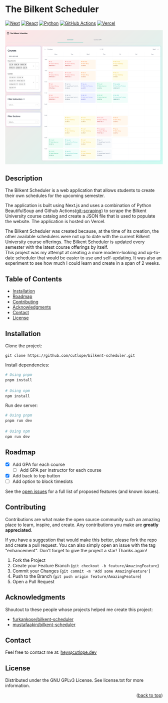 <a name="readme-top"></a>
<h1> The Bilkent Scheduler </h1>

[![Next][next.js]][next-url] [![React][react.js]][react-url] [![Python][python]][python-url] [![GitHub Actions][github actions]][github actions-url] [![Vercel][vercel]][vercel-url]

[![Product Name Screen Shot][product-screenshot]](https://thebilkentscheduler.com)

## Description

The Bilkent Scheduler is a web application that allows students to create their own schedules for the upcoming semester.

The application is built using Next.js and uses a combination of Python BeautifulSoup and Github Actions([git-scraping](https://simonwillison.net/2020/Oct/9/git-scraping/)) to scrape the Bilkent University course catalog and create a JSON file that is used to populate the website. The application is hosted on Vercel.

The Bilkent Scheduler was created because, at the time of its creation, the other available schedulers were not up to date with the current Bilkent University course offerings. The Bilkent Scheduler is updated every semester with the latest course offerings by itself.       
This project was my attempt at creating a more modern-looking and up-to-date scheduler that would be easier to use and self-updating. It was also an experiment to see how much I could learn and create in a span of 2 weeks.

## Table of Contents

- [Installation](#installation)
- [Roadmap](#roadmap)
- [Contributing](#contributing)
- [Acknowledgments](#acknowledgments)
- [Contact](#contact)
- [License](#license)

## Installation

Clone the project:

    git clone https://github.com/cutlope/bilkent-scheduler.git

Install dependencies:

```bash
# Using pnpm
pnpm install

# Using npm
npm install
```

Run dev server:

```bash
# Using pnpm
pnpm run dev

# Using npm
npm run dev
```

<!-- ROADMAP -->

## Roadmap

- [x] Add GPA for each course
  - [ ] Add GPA per instructor for each course
- [x] Add back to top button
- [ ] Add option to block timeslots

See the [open issues](https://github.com/cutlope/bilkent-scheduler/issues) for a full list of proposed features (and known issues).

<!-- CONTACT -->

<!-- ACKNOWLEDGMENTS -->

## Contributing

Contributions are what make the open source community such an amazing place to learn, inspire, and create. Any contributions you make are **greatly appreciated**.

If you have a suggestion that would make this better, please fork the repo and create a pull request. You can also simply open an issue with the tag "enhancement".
Don't forget to give the project a star! Thanks again!

1. Fork the Project
2. Create your Feature Branch (`git checkout -b feature/AmazingFeature`)
3. Commit your Changes (`git commit -m 'Add some AmazingFeature'`)
4. Push to the Branch (`git push origin feature/AmazingFeature`)
5. Open a Pull Request

## Acknowledgments

Shoutout to these people whose projects helped me create this project:

- [furkankose/bilkent-scheduler](https://github.com/furkankose/bilkent-scheduler)
- [mustafaakin/bilkent-scheduler](https://github.com/mustafaakin/bilkent-scheduler)

## Contact

Feel free to contact me at: [hey@cutlope.dev](mailto:hey@cutlope.dev)

<!-- CONTRIBUTING -->

## License

Distributed under the GNU GPLv3 License. See license.txt for more information.

<p align="right">(<a href="#readme-top">back to top</a>)</p>

<!-- https://www.markdownguide.org/basic-syntax/#reference-style-links -->

[next.js]: https://img.shields.io/badge/next.js-000000?style=for-the-badge&logo=nextdotjs&logoColor=white
[next-url]: https://nextjs.org/
[react.js]: https://img.shields.io/badge/React-20232A?style=for-the-badge&logo=react&logoColor=61DAFB
[react-url]: https://reactjs.org/
[python]: https://img.shields.io/badge/Python-3776AB?style=for-the-badge&logo=python&logoColor=white
[python-url]: https://www.python.org/
[github actions]: https://img.shields.io/badge/GitHub_Actions-2088FF?style=for-the-badge&logo=github-actions&logoColor=white
[github actions-url]: https://github.com/features/actions
[vercel]: https://img.shields.io/badge/Vercel-000000?style=for-the-badge&logo=vercel&logoColor=white
[vercel-url]: https://vercel.com/
[product-screenshot]: /public/screenshot.png
